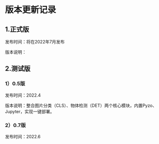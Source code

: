 # 版本更新记录

## 1.正式版

发布时间：将在2022年7月发布

版本说明：

## 2.测试版

### 1）0.5版

发布时间：2022.4

版本说明：整合图片分类（CLS）、物体检测（DET）两个核心模块，内置Pyzo、Jupyter，实现一键部署。

### 2）0.7版

发布时间：2022.6

